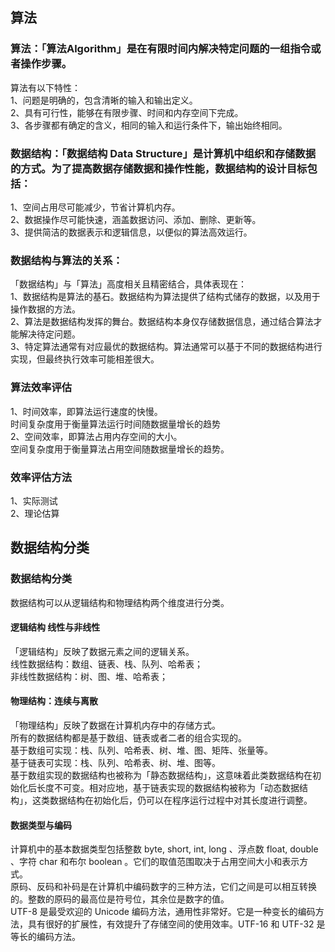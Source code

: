 ## 算法
### 算法：「算法Algorithm」是在有限时间内解决特定问题的一组指令或者操作步骤。<br/>
算法有以下特性：<br/>
1、问题是明确的，包含清晰的输入和输出定义。<br/>
2、具有可行性，能够在有限步骤、时间和内存空间下完成。<br/>
3、各步骤都有确定的含义，相同的输入和运行条件下，输出始终相同。<br/>

### 数据结构：「数据结构 Data Structure」是计算机中组织和存储数据的方式。为了提高数据存储数据和操作性能，数据结构的设计目标包括：<br/>
1、空间占用尽可能减少，节省计算机内存。<br/>
2、数据操作尽可能快速，涵盖数据访问、添加、删除、更新等。<br/>
3、提供简洁的数据表示和逻辑信息，以便似的算法高效运行。<br/>

### 数据结构与算法的关系：<br/>
「数据结构」与「算法」高度相关且精密结合，具体表现在：<br/>
1、数据结构是算法的基石。数据结构为算法提供了结构式储存的数据，以及用于操作数据的方法。<br/>
2、算法是数据结构发挥的舞台。数据结构本身仅存储数据信息，通过结合算法才能解决待定问题。<br/>
3、特定算法通常有对应最优的数据结构。算法通常可以基于不同的数据结构进行实现，但最终执行效率可能相差很大。<br/>

### 算法效率评估
1、时间效率，即算法运行速度的快慢。<br/>
     时间复杂度用于衡量算法运行时间随数据量增长的趋势  <br/>
2、空间效率，即算法占用内存空间的大小。<br/>
     空间复杂度用于衡量算法占用空间随数据量增长的趋势。<br/>
### 效率评估方法
1、实际测试 <br/>
2、理论估算 <br/>
## 数据结构分类
### 数据结构分类
数据结构可以从逻辑结构和物理结构两个维度进行分类。<br/>
#### 逻辑结构 线性与非线性
「逻辑结构」反映了数据元素之间的逻辑关系。<br/>
 线性数据结构：数组、链表、栈、队列、哈希表；<br/>
 非线性数据结构：树、图、堆、哈希表；<br/>
#### 物理结构：连续与离散
「物理结构」反映了数据在计算机内存中的存储方式。<br/>
 所有的数据结构都是基于数组、链表或者二者的组合实现的。<br/>
 基于数组可实现：栈、队列、哈希表、树、堆、图、矩阵、张量等。 <br/>
 基于链表可实现：栈、队列、哈希表、树、堆、图等。<br/>
基于数组实现的数据结构也被称为「静态数据结构」，这意味着此类数据结构在初始化后长度不可变。相对应地，基于链表实现的数据结构被称为「动态数据结构」，这类数据结构在初始化后，仍可以在程序运行过程中对其长度进行调整。<br/>
#### 数据类型与编码
计算机中的基本数据类型包括整数 byte, short, int, long 、浮点数 float, double 、字符 char 和布尔 boolean 。它们的取值范围取决于占用空间大小和表示方式。<br/>
原码、反码和补码是在计算机中编码数字的三种方法，它们之间是可以相互转换的。整数的原码的最高位是符号位，其余位是数字的值。<br/>
UTF-8 是最受欢迎的 Unicode 编码方法，通用性非常好。它是一种变长的编码方法，具有很好的扩展性，有效提升了存储空间的使用效率。UTF-16 和 UTF-32 是等长的编码方法。<br/>

